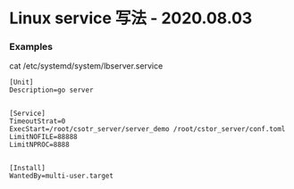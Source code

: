 # Linux service 写法 - 2020.08.03

### Examples

cat /etc/systemd/system/lbserver.service

```Shell
[Unit]
Description=go server


[Service]
TimeoutStrat=0
ExecStart=/root/csotr_server/server_demo /root/cstor_server/conf.toml
LimitNOFILE=88888
LimitNPROC=8888


[Install]
WantedBy=multi-user.target
```

